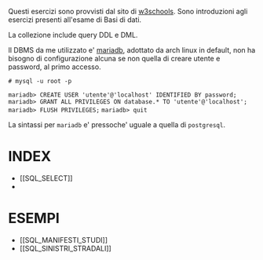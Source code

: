 Questi esercizi sono provvisti dal sito di [w3schools](https://www.w3schools.com/sql/).
Sono introduzioni agli esercizi presenti all'esame di Basi di dati.

La collezione include query DDL e DML.

Il DBMS da me utilizzato e' [mariadb](https://wiki.archlinux.org/title/MariaDB), adottato da arch linux in default, non ha bisogno di configurazione alcuna se non quella di creare utente e password, al primo accesso.

`# mysql -u root -p`

`mariadb> CREATE USER 'utente'@'localhost' IDENTIFIED BY password;`
`mariadb> GRANT ALL PRIVILEGES ON database.* TO 'utente'@'localhost';`
`mariadb> FLUSH PRIVILEGES;`
`mariadb> quit`

La sintassi per `mariadb` e' pressoche' uguale a quella di `postgresql`.

# INDEX
- [[SQL_SELECT]]
- 

# ESEMPI
- [[SQL_MANIFESTI_STUDI]]
- [[SQL_SINISTRI_STRADALI]]